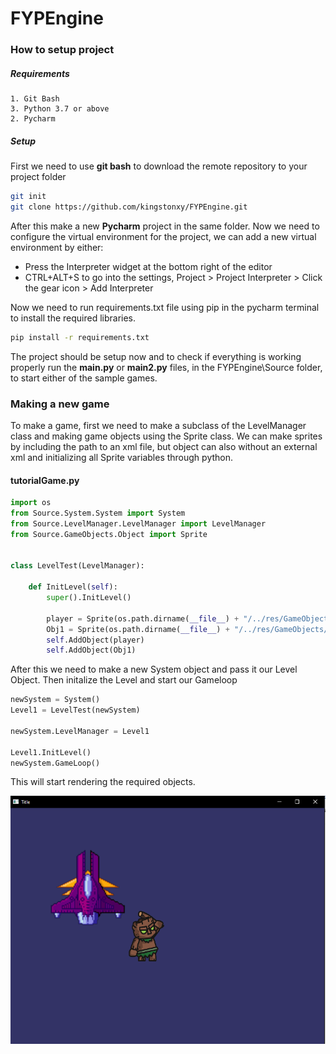 # FYPEngine

### How to setup project

##### Requirements
	1. Git Bash
	3. Python 3.7 or above
	2. Pycharm

##### Setup
First we need to use **git bash** to download the remote repository to your project folder

```bash
git init
git clone https://github.com/kingstonxy/FYPEngine.git
```
After this make a new **Pycharm** project in the same folder. Now we need to configure the 
virtual environment for the project, we can add a new virtual environment by either:

 - Press the Interpreter widget at the bottom right of the editor
 - CTRL+ALT+S to go into the settings, Project > Project Interpreter > Click the gear icon > Add Interpreter

Now we need to run requirements.txt file using pip in the pycharm terminal to install the required libraries. 
```bash
pip install -r requirements.txt
```
The project should be setup now and to check if everything is working properly run the **main.py** or **main2.py** files, in the FYPEngine\Source folder, 
to start either of the sample games.

### Making a new game
To make a game, first we need to make a subclass of the LevelManager class and making game objects using the Sprite class. We can make sprites by 
including the path to an xml file, but object can also without an external xml and initializing all Sprite variables through python.
#### tutorialGame.py
```python
import os
from Source.System.System import System
from Source.LevelManager.LevelManager import LevelManager
from Source.GameObjects.Object import Sprite


class LevelTest(LevelManager):

    def InitLevel(self):
        super().InitLevel()

        player = Sprite(os.path.dirname(__file__) + "/../res/GameObjects/Player.xml")
        Obj1 = Sprite(os.path.dirname(__file__) + "/../res/GameObjects/Object1.xml")
        self.AddObject(player)
        self.AddObject(Obj1)
```
After this we need to make a new System object and pass it our Level Object. Then initalize the Level and start our Gameloop
```python
newSystem = System()
Level1 = LevelTest(newSystem)

newSystem.LevelManager = Level1

Level1.InitLevel()
newSystem.GameLoop()
```
This will start rendering the required objects.

![Result](res/Textures/cap1.PNG)